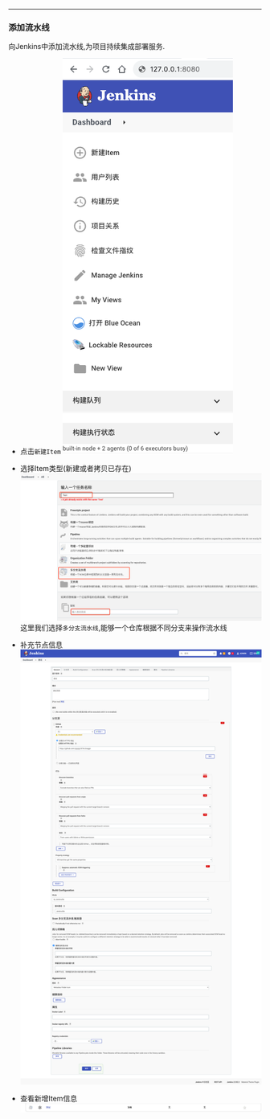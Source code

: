 <article-title title="Pipeline流水线"></article-title>

<article-meta date="2023年08月28日"></article-meta>

--- 

### 添加流水线
向Jenkins中添加流水线,为项目持续集成部署服务.

* 点击`新建Item`
  ![add-item.png](./static/add-item.png)

* 选择Item类型(新建或者拷贝已存在)
  ![new-item.png](./static/new-item.png)
这里我们选择`多分支流水线`,能够一个仓库根据不同分支来操作流水线

* 补充节点信息
  ![msg-item.png](./static/msg-item.png)

* 查看新增Item信息
  ![list-item.png](./static/list-item.png)


